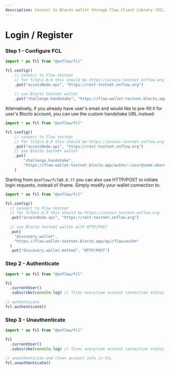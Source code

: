 ```yaml
---
description: Connect to Blocto wallet through Flow Client Library (FCL)
---
```


# Login / Register

### Step 1 - Configure FCL

```javascript
import * as fcl from "@onflow/fcl"

fcl.config()
    // connect to Flow testnet
    // for fcl@<1.0.0 this should be https://access-testnet.onflow.org
    .put("accessNode.api", "https://rest-testnet.onflow.org")
    
    // use Blocto testnet wallet
    .put("challenge.handshake", "https://flow-wallet-testnet.blocto.app/authn")
```

Alternatively, if you already have user's email and would like to pre-fill it for user's Blocto account, you can use the custom handshake URL instead:

```javascript
import * as fcl from "@onflow/fcl"

fcl.config()
    // connect to Flow testnet
    // for fcl@<1.0.0 this should be https://access-testnet.onflow.org
    .put("accessNode.api", "https://rest-testnet.onflow.org")
    // use Blocto testnet wallet
    .put(
        "challenge.handshake",
        "https://flow-wallet-testnet.blocto.app/authn/-/user@some.where"
    )
```

Starting from `@onflow/fcl@0.0.77` you can also use HTTP/POST to initiate login requests, instead of iframe.  Simply modify your wallet connection to:

```javascript
import * as fcl from "@onflow/fcl"

fcl.config()
  // connect to Flow testnet
  // for fcl@<1.0.0 this should be https://access-testnet.onflow.org
  .put("accessNode.api", "https://rest-testnet.onflow.org")
  
  // use Blocto testnet wallet with HTTP/POST
  .put(
    "discovery.wallet",
    "https://flow-wallet-testnet.blocto.app/api/flow/authn"
  )
  .put("discovery.wallet.method", "HTTP/POST")
```

### Step 2 - Authenticate

```javascript
import * as fcl from "@onflow/fcl"

fcl
  .currentUser()
  .subscribe(console.log) // fires everytime account connection status updates
  
// authenticate
fcl.authenticate()
```

### Step 3 - Unauthenticate

```javascript
import * as fcl from "@onflow/fcl"

fcl
  .currentUser()
  .subscribe(console.log) // fires everytime account connection status updates
  
// unauthenticate and clear account info in FCL
fcl.unauthenticate()
```
